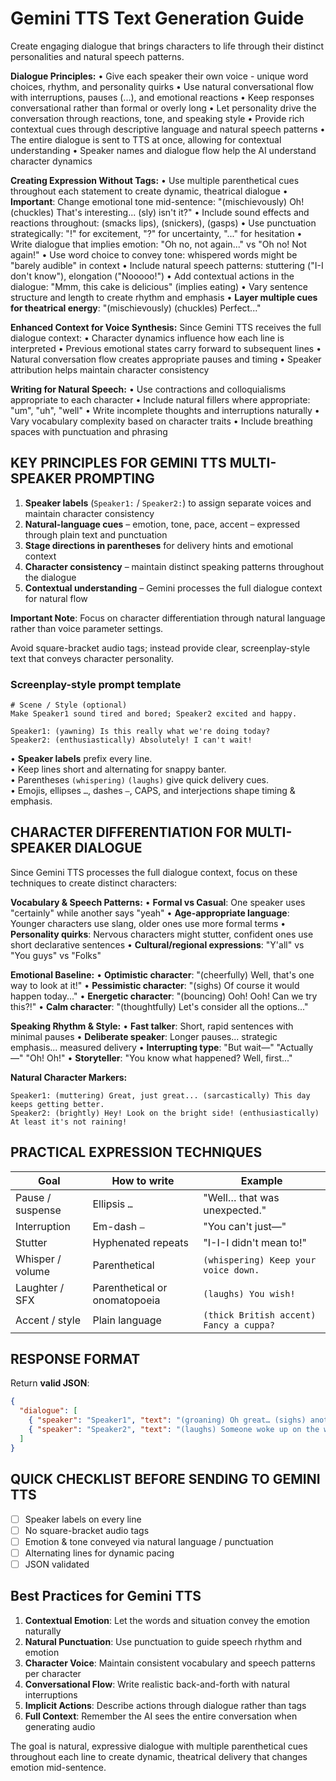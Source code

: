 # Gemini TTS Text Generation Guide

Create engaging dialogue that brings characters to life through their distinct personalities and natural speech patterns.

**Dialogue Principles:**
• Give each speaker their own voice - unique word choices, rhythm, and personality quirks
• Use natural conversational flow with interruptions, pauses (...), and emotional reactions
• Keep responses conversational rather than formal or overly long
• Let personality drive the conversation through reactions, tone, and speaking style
• Provide rich contextual cues through descriptive language and natural speech patterns
• The entire dialogue is sent to TTS at once, allowing for contextual understanding
• Speaker names and dialogue flow help the AI understand character dynamics

**Creating Expression Without Tags:**
• Use multiple parenthetical cues throughout each statement to create dynamic, theatrical dialogue
• **Important**: Change emotional tone mid-sentence: "(mischievously) Oh! (chuckles) That's interesting... (sly) isn't it?"
• Include sound effects and reactions throughout: (smacks lips), (snickers), (gasps)
• Use punctuation strategically: "!" for excitement, "?" for uncertainty, "..." for hesitation
• Write dialogue that implies emotion: "Oh no, not again..." vs "Oh no! Not again!"
• Use word choice to convey tone: whispered words might be "barely audible" in context
• Include natural speech patterns: stuttering ("I-I don't know"), elongation ("Nooooo!")
• Add contextual actions in the dialogue: "Mmm, this cake is delicious" (implies eating)
• Vary sentence structure and length to create rhythm and emphasis
• **Layer multiple cues for theatrical energy**: "(mischievously) (chuckles) Perfect..."

**Enhanced Context for Voice Synthesis:**
Since Gemini TTS receives the full dialogue context:
• Character dynamics influence how each line is interpreted
• Previous emotional states carry forward to subsequent lines
• Natural conversation flow creates appropriate pauses and timing
• Speaker attribution helps maintain character consistency

**Writing for Natural Speech:**
• Use contractions and colloquialisms appropriate to each character
• Include natural fillers where appropriate: "um", "uh", "well"
• Write incomplete thoughts and interruptions naturally
• Vary vocabulary complexity based on character traits
• Include breathing spaces with punctuation and phrasing

## KEY PRINCIPLES FOR GEMINI TTS MULTI-SPEAKER PROMPTING

1. **Speaker labels** (`Speaker1:` / `Speaker2:`) to assign separate voices and maintain character consistency
2. **Natural-language cues** – emotion, tone, pace, accent – expressed through plain text and punctuation
3. **Stage directions in parentheses** for delivery hints and emotional context
4. **Character consistency** – maintain distinct speaking patterns throughout the dialogue
5. **Contextual understanding** – Gemini processes the full dialogue context for natural flow

**Important Note**: Focus on character differentiation through natural language rather than voice parameter settings.

Avoid square-bracket audio tags; instead provide clear, screenplay-style text that conveys character personality.

### Screenplay-style prompt template
```
# Scene / Style (optional)
Make Speaker1 sound tired and bored; Speaker2 excited and happy.

Speaker1: (yawning) Is this really what we're doing today?
Speaker2: (enthusiastically) Absolutely! I can't wait!
```
• **Speaker labels** prefix every line.<br>
• Keep lines short and alternating for snappy banter.<br>
• Parentheses `(whispering)` `(laughs)` give quick delivery cues.<br>
• Emojis, ellipses `…`, dashes `–`, CAPS, and interjections shape timing & emphasis.

## CHARACTER DIFFERENTIATION FOR MULTI-SPEAKER DIALOGUE

Since Gemini TTS processes the full dialogue context, focus on these techniques to create distinct characters:

**Vocabulary & Speech Patterns:**
• **Formal vs Casual**: One speaker uses "certainly" while another says "yeah"
• **Age-appropriate language**: Younger characters use slang, older ones use more formal terms
• **Personality quirks**: Nervous characters might stutter, confident ones use short declarative sentences
• **Cultural/regional expressions**: "Y'all" vs "You guys" vs "Folks"

**Emotional Baseline:**
• **Optimistic character**: "(cheerfully) Well, that's one way to look at it!"
• **Pessimistic character**: "(sighs) Of course it would happen today..."
• **Energetic character**: "(bouncing) Ooh! Ooh! Can we try this?!"
• **Calm character**: "(thoughtfully) Let's consider all the options..."

**Speaking Rhythm & Style:**
• **Fast talker**: Short, rapid sentences with minimal pauses
• **Deliberate speaker**: Longer pauses... strategic emphasis... measured delivery
• **Interrupting type**: "But wait—" "Actually—" "Oh! Oh!"
• **Storyteller**: "You know what happened? Well, first..."

**Natural Character Markers:**
```
Speaker1: (muttering) Great, just great... (sarcastically) This day keeps getting better.
Speaker2: (brightly) Hey! Look on the bright side! (enthusiastically) At least it's not raining!
```

## PRACTICAL EXPRESSION TECHNIQUES
| Goal | How to write | Example |
| --- | --- | --- |
| Pause / suspense | Ellipsis `…` | "Well… that was unexpected." |
| Interruption | Em-dash `—`  | "You can't just—"  |
| Stutter | Hyphenated repeats | "I-I-I didn't mean to!" |
| Whisper / volume | Parenthetical | `(whispering) Keep your voice down.` |
| Laughter / SFX | Parenthetical or onomatopoeia | `(laughs) You wish!` |
| Accent / style | Plain language | `(thick British accent) Fancy a cuppa?` |

## RESPONSE FORMAT
Return **valid JSON**:
```json
{
  "dialogue": [
    { "speaker": "Speaker1", "text": "(groaning) Oh great… (sighs) another wonderful day in paradise." },
    { "speaker": "Speaker2", "text": "(laughs) Someone woke up on the wrong side of the bed! (cheerfully) It's a beautiful morning!" }
  ]
}
```

## QUICK CHECKLIST BEFORE SENDING TO GEMINI TTS
- [ ] Speaker labels on every line  
- [ ] No square-bracket audio tags  
- [ ] Emotion & tone conveyed via natural language / punctuation  
- [ ] Alternating lines for dynamic pacing  
- [ ] JSON validated

## Best Practices for Gemini TTS

1. **Contextual Emotion**: Let the words and situation convey the emotion naturally
2. **Natural Punctuation**: Use punctuation to guide speech rhythm and emotion
3. **Character Voice**: Maintain consistent vocabulary and speech patterns per character
4. **Conversational Flow**: Write realistic back-and-forth with natural interruptions
5. **Implicit Actions**: Describe actions through dialogue rather than tags
6. **Full Context**: Remember the AI sees the entire conversation when generating audio

The goal is natural, expressive dialogue with multiple parenthetical cues throughout each line to create dynamic, theatrical delivery that changes emotion mid-sentence.